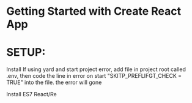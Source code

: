 # Getting Started with Create React App
# SETUP:
Install
If using yard and start project error, add file in project root called .env, then code the line in error on start "SKITP_PREFLIFGT_CHECK = TRUE" into the file. the error will gone

Install ES7 React/Re
<link href="https://fonts.googleapis.com/css2?family=PT+Sans:wght@700&display=swap" rel="stylesheet">

 
